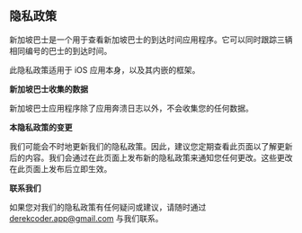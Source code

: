## 隐私政策

新加坡巴士是一个用于查看新加坡巴士的到达时间应用程序。它可以同时跟踪三辆相同编号的巴士的到达时间。

此隐私政策适用于 iOS 应用本身，以及其内嵌的框架。

**新加坡巴士收集的数据**

新加坡巴士应用程序除了应用奔溃日志以外，不会收集您的任何数据。

**本隐私政策的变更**

我们可能会不时地更新我们的隐私政策。因此，建议您定期查看此页面以了解更新后的内容。我们会通过在此页面上发布新的隐私政策来通知您任何更改。这些更改在此页面上发布后立即生效。

**联系我们**

如果您对我们的隐私政策有任何疑问或建议，请随时通过 derekcoder.app@gmail.com 与我们联系。
